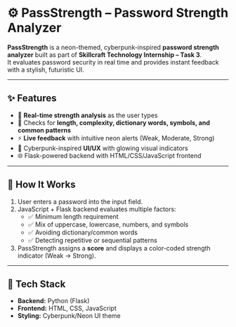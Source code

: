# ⚙️ PassStrength – Password Strength Analyzer  

**PassStrength** is a neon-themed, cyberpunk-inspired **password strength analyzer** built as part of **Skillcraft Technology Internship – Task 3**.  
It evaluates password security in real time and provides instant feedback with a stylish, futuristic UI.  

---

## ✨ Features  
- 🔐 **Real-time strength analysis** as the user types  
- 📏 Checks for **length, complexity, dictionary words, symbols, and common patterns**  
- ⚡ **Live feedback** with intuitive neon alerts (Weak, Moderate, Strong)  
- 🎨 Cyberpunk-inspired **UI/UX** with glowing visual indicators  
- 🌐 Flask-powered backend with HTML/CSS/JavaScript frontend  

---

## 🧪 How It Works  
1. User enters a password into the input field.  
2. JavaScript + Flask backend evaluates multiple factors:  
   - ✅ Minimum length requirement  
   - ✅ Mix of uppercase, lowercase, numbers, and symbols  
   - ✅ Avoiding dictionary/common words  
   - ✅ Detecting repetitive or sequential patterns  
3. PassStrength assigns a **score** and displays a color-coded strength indicator (Weak → Strong).  

---

## 🚀 Tech Stack  
- **Backend:** Python (Flask)  
- **Frontend:** HTML, CSS, JavaScript  
- **Styling:** Cyberpunk/Neon UI theme  


